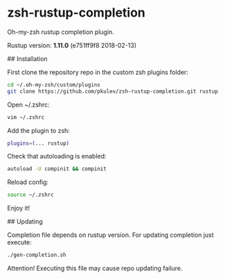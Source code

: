 # zsh-rustup-completion

Oh-my-zsh rustup completion plugin.

Rustup version: **1.11.0** (e751ff9f8 2018-02-13)

## Installation

First clone the repository repo in the custom zsh plugins folder:

```bash
cd ~/.oh-my-zsh/custom/plugins
git clone https://github.com/pkulev/zsh-rustup-completion.git rustup
```

Open ~/.zshrc:

```bash
vim ~/.zshrc
```

Add the plugin to zsh:
```bash
plugins=(... rustup)
```

Check that autoloading is enabled:
```bash
autoload -U compinit && compinit
```

Reload config:
```bash
source ~/.zshrc
```

Enjoy it!

## Updating

Completion file depends on rustup version.
For updating completion just execute:

```bash
./gen-completion.sh
```

Attention! Executing this file may cause repo updating failure.
